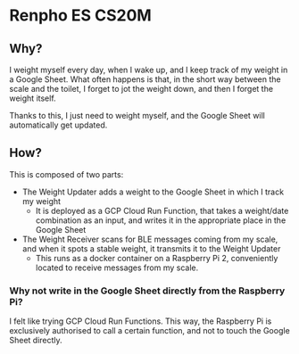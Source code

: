 # Renpho ES CS20M

## Why?

I weight myself every day, when I wake up, and I keep track of my weight in a Google Sheet.
What often happens is that, in the short way between the scale and the toilet,
I forget to jot the weight down, and then I forget the weight itself.

Thanks to this, I just need to weight myself, and the Google Sheet will automatically get updated.

## How?

This is composed of two parts:
- The Weight Updater adds a weight to the Google Sheet in which I track my weight
  - It is deployed as a GCP Cloud Run Function, that takes a weight/date combination as an input, and writes it in the appropriate place in the Google Sheet
- The Weight Receiver scans for BLE messages coming from my scale, and when it spots a stable weight, it transmits it to the Weight Updater
  - This runs as a docker container on a Raspberry Pi 2, conveniently located to receive messages from my scale.

### Why not write in the Google Sheet directly from the Raspberry Pi?

I felt like trying GCP Cloud Run Functions. This way, the Raspberry Pi is exclusively authorised to call a certain function, and not to touch the Google Sheet directly.